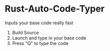 # Rust-Auto-Code-Typer

Inputs your base code really fast

1. Build Source
2. Launch and type in your base code
3. Press "Q" to type the code
